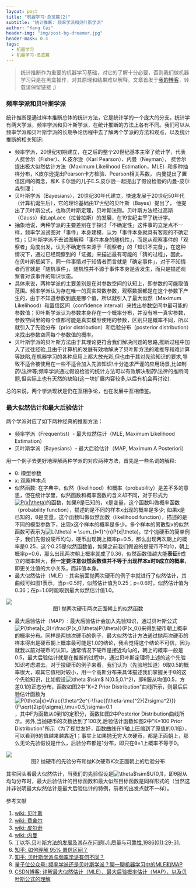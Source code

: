```yaml
---
layout: post
title: "机器学习·总览篇(2)"
subtitle: "统计推断: 频率学派和贝叶斯学派"
author: "Kang Cai"
header-img: "img/post-bg-dreamer.jpg"
header-mask: 0.4
tags:
  - 机器学习
  - 机器学习·总览篇
---
```


> 统计推断作为重要的机器学习基础，对它的了解十分必要，否则我们做机器学习只是在黑盒操作，对其原理和结果难以解释。文章首发于[我的博客](https://kangcai.github.io/2018/10/25/ml-overall-bayes/)，转载请保留链接 ;)

### 频率学派和贝叶斯学派

统计推断是通过样本推断总体的统计方法，它是统计学的一个庞大的分支。统计学有两大学派，频率学派和贝叶斯学派，在统计推断的方法上各有不同。我们可以从频率学派和贝叶斯学派的长期争论历程中去了解两个学派的方法和观点，以及统计推断的相关知识:

* 频率学派，20世纪初期建立，在之后的整个20世纪基本主宰了统计学，代表人费舍尔（Fisher）、K.皮尔逊（Karl Pearson）、内曼（Neyman），
费舍尔提出极大似然估计方法（Maximum Likelihood Estimation，MLE）和多种抽样分布，K皮尔逊提出Pearson卡方检验、Pearson相关系数，
内曼提出了置信区间的概念，和K.卡尔逊的儿子E.S.皮尔逊一起提出了假设检验的内曼-皮尔森引理；
* 贝叶斯学派（Bayesians），20世纪30年代建立，快速发展于20世纪50年代（计算机诞生后），它的理论基础由17世纪的贝叶斯（Bayes）提出了，
他提出了贝叶斯公式，也称贝叶斯定理，贝叶斯法则。贝叶斯方法经过高斯（Gauss）和LapLace（拉普拉斯）的发展，在19世纪主宰了统计学。
* 抽象地说，两种学派的主要差别在于探讨「不确定性」这件事的立足点不一样，频率学派试图对「事件」本身建模，认为「事件本身就具有客观的不确定性」；贝叶斯学派不去试图解释「事件本身的随机性」，而是从观察事件的「观察者」角度出发，认为不确定性来源于「观察者」的「知识不完备」，在这种情况下，通过已经观察到的「证据」来描述最有可能的「猜的过程」，因此，在贝叶斯框架下，同一件事情对于知情者而言就是「确定事件」，对于不知情者而言就是「随机事件」，随机性并不源于事件本身是否发生，而只是描述观察者对该事件的知识状态。
* 具体来说，两种学派的主要差别是在对参数空间的认知上，即参数的可能取值范围。频率学派认为存在唯一的真实常数参数，观察数据都是在这个参数下产生的，由于不知道参数到底是哪个值，所以就引入了最大似然（Maximum Likelihood）和置信区间（confidence interval）来找出参数空间中最可能的参数值；贝叶斯学派认为参数本身存在一个概率分布，并没有唯一真实参数，参数空间里的每个值都可能是真实模型使用的参数，区别只是概率不同，所以就引入了先验分布（prior distribution）和后验分布（posterior distribution）来找出参数空间每个参数值的概率。
* 贝叶斯学派的贝叶斯方法由于其理论更符合我们解决问题的思路,推断过程中加入了过往经验,且由于计算机的发展有效地解决了贝叶斯方法的难推导和难计算等缺陷,在机器学习的各种应用上都大放光彩,但也由于其对先验知识的要求,导致不适合被使用在一些不适合加入先验知识\十分追求严谨的应用场景,比如制药\法律等;频率学派通过假设检验的统计方法可以有效解决制药\法律的推断问题,但实际上也有天然的缺陷(这一块扩展内容较多,以后有机会再讨论).


总的来说，两个学派现状是仍在互相争论，也在发展中互相借鉴。

### 最大似然估计和最大后验估计

两个学派对应了如下两种经典的推断方法：

* 频率学派（Frequentist）- 最大似然估计（MLE, Maximum Likelihood Estimation）
* 贝叶斯学派（Bayesians）- 最大后验估计（MAP, Maximum A Posteriori）

用一个例子去更好地理解两种学派的对应两种方法，首先是一些名词的解释:

* θ: 模型参数
* x: 观察样本点
* 似然函数: 在字典中，似然（likelihood）和概率（probability）是差不多的意思，但在统计学里，似然函数和概率函数的含义却不同，对于形式为<a href="http://www.codecogs.com/eqnedit.php?latex=P(x|\theta)" target="_blank"><img src="http://latex.codecogs.com/gif.latex?P(x|\theta)" title="P(x|\theta)" /></a>的函数，如果θ是已知的，x是变量，这个函数叫做概率函数（probability function），描述的是不同的样本x出现的概率是多少; 如果x是已知的，θ是变量，这个函数叫做似然函数（likelihood function），描述的是不同的模型参数下，出现x这个样本的概率是多少。多个样本的离散型x的似然函数可表示为<img src="http://latex.codecogs.com/gif.latex?L(\theta)&space;=&space;\sum_{i=1}^{n}P(x|\theta)" title="L(\theta) = \sum_{i=1}^{n}P(x|\theta)" />。举个抛硬币的简单例子，我们先假设硬币均匀，硬币出现朝上概率p=0.5，那么出现两次朝上的概率是0.25，这个0.25是似然函数值，如果之前我们假设的是硬币不均匀，朝上概率p=0.6，那么出现两次朝上概率就成了0.36，似然函数值越大能**表征**θ成立的概率越大，**但一定要注意似然函数值并不等于出现样本x时θ成立的概率**，即更关注值的大小关系，而非值本身。
* 最大似然估计（MLE）: 其实前面抛两次硬币的例子中就进行了似然估计，其曲线可如图1表示，当p=0.5时，似然估计值为0.25；p=0.6时，似然估计值为0.36；在p=1.0时能取到最大似然估计值1.0。

<img src="https://kangcai.github.io/img/in-post/post-ml/2018-10-26-ml-overall-bayes-1.png"/>
<center>图1 抛两次硬币两次正面朝上的似然函数</center>

* 最大后验估计（MAP）: 最大后验估计会加入先验知识，通过贝叶斯公式<img src="http://latex.codecogs.com/gif.latex?P(\theta|x_0)=\frac{P(x_0|\theta)P(\theta)}{P(x_0)}" title="P(\theta|x_0)=\frac{P(x_0|\theta)P(\theta)}{P(x_0)}" />来得到硬币朝上概率的概率分布。同样是两抛次硬币的例子，最大似然估计方法通过抛两次硬币的样本得出是硬币朝上概率最可能是1.0的结论，我会觉得这个结论不可信，因为就我以前对硬币的认知，通常情况下硬币是接近均匀的，朝上的概率一般是0.5，最大后验估计就是在推断的过程中，通过贝叶斯定理将上述的这个先验知识考虑进去。对于投硬币的例子来看，我们认为（先验地知道）θ取0.5的概率很大，取其它值相对较小，用一个高斯分布来具体描述我们掌握关于θ的这个先验知识，比如假设<img src="http://latex.codecogs.com/gif.latex?\theta&space;$\sim$&space;N(0.5,0.1^2)" title="\theta $\sim$ N(0.5,0.1^2)" />，即θ服从均值0.5，方差0.1的正态分布，函数如图2中"K=2 Prior Distribution"曲线所示，则最后后验估计函数为<img src="http://latex.codecogs.com/gif.latex?P(\theta|x)=\frac{\theta^2e^{-\frac{(\theta-\mu)^2}{2\sigma^2}}}{F\sqrt{2\pi}\sigma},\mu=0.5,\sigma=0.1" title="P(\theta|x)=\frac{\theta^2e^{-\frac{(\theta-\mu)^2}{2\sigma^2}}}{F\sqrt{2\pi}\sigma},\mu=0.5,\sigma=0.1" />，其中F为函数从0到1的定积分，函数如图2中Posterior Distribution曲线所示。另外,当抛硬币的次数达到了100次,后验估计函数如图2中"K=100 Prior Distribution"所示（为了视觉友好，函数曲线在Y轴上压缩到了原值的0.1倍），可以看到θ的值越来越靠近1；事实上如果抛无穷大次硬币，都是正面朝上，那么无论先验假设是什么，后验分布都是1分布，即只在θ=1上概率不等于0。

<img src="https://kangcai.github.io/img/in-post/post-ml/2018-10-26-ml-overall-bayes-2.png"/>
<center>图2 抛硬币的先验分布和抛K次硬币K次正面朝上的后验分布</center>

其实回头看最大似然估计，当我们的先验假设是<img src="http://latex.codecogs.com/gif.latex?\theta$\sim$U(0,1)" title="\theta$\sim$U(0,1)" />，即θ服从均匀分布时，最大后验估计的目标函数和最大似然目标函数是同样形式的（当然这并非说明最大似然估计是最大后验估计的特例，前者的出发点就不一样）。

参考文献

1. [wiki: 贝叶斯][1]
2. [wiki: 费舍尔][2]
3. [wiki: 皮尔逊][3]
4. [wiki: 内曼][4]
5. [丁以华.贝叶斯方法的发展及其存在问题[J].质量与可靠性,1986(01):29-31.][5]
6. [知乎: 如何理解 95% 置信区间？][6]
7. [知乎: 贝叶斯学派与频率学派有何不同？][7]
8. [量子位公众号: 频率学派还是贝叶斯学派？聊一聊机器学习中的MLE和MAP][8]
9. [CSDN博客: 详解最大似然估计（MLE）、最大后验概率估计（MAP），以及贝叶斯公式的理解][9]

[1]: (https://zh.wikipedia.org/wiki/%E6%89%98%E9%A9%AC%E6%96%AF%C2%B7%E8%B4%9D%E5%8F%B6%E6%96%AF)
[2]: (https://zh.wikipedia.org/wiki/%E7%BE%85%E7%B4%8D%E5%BE%B7%C2%B7%E6%84%9B%E7%88%BE%E9%BB%98%C2%B7%E8%B2%BB%E9%9B%AA)
[3]: (https://zh.wikipedia.org/wiki/%E5%8D%A1%E5%B0%94%C2%B7%E7%9A%AE%E5%B0%94%E9%80%8A)
[4]: (https://zh.wikipedia.org/wiki/%E8%80%B6%E6%97%A5%C2%B7%E5%86%85%E6%9B%BC)
[5]: (http://xueshu.baidu.com/s?wd=paperuri%3A%287eefad3052335afda45d48e995abcd8c%29&filter=sc_long_sign&tn=SE_xueshusource_2kduw22v&sc_vurl=http%3A%2F%2Fkns.cnki.net%2FKCMS%2Fdetail%2Fdetail.aspx%3Ffilename%3DZNYZ198601014%26dbname%3DCJFD%26dbcode%3DCJFQ&ie=utf-8&sc_us=1462943048446069877)
[6]: (https://www.zhihu.com/question/26419030/answer/274472266)
[7]: (https://www.zhihu.com/question/20587681)
[8]: (http://www.sohu.com/a/215176689_610300)
[9]: (ttps://blog.csdn.net/u011508640/article/details/72815981)